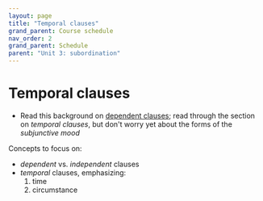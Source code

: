 ```yaml
---
layout: page
title: "Temporal clauses"
grand_parent: Course schedule
nav_order: 2
grand_parent: Schedule
parent: "Unit 3: subordination"
---
```




# Temporal clauses

- Read this background on [dependent clauses](https://lingualatina.github.io/textbook/2021-2022/08-temporal-clauses/#dependent-clauses); read through the section on *temporal clauses*, but don't worry yet about the forms of the *subjunctive mood*


Concepts to focus on:

- *dependent* vs. *independent* clauses
- *temporal* clauses, emphasizing:
    1. time
    2. circumstance